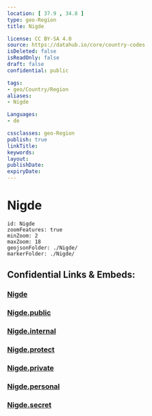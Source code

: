 ```yaml
---
location: [ 37.9 , 34.8 ] 
type: geo-Region
title: Nigde

license: CC BY-SA 4.0
source: https://datahub.io/core/country-codes
isDeleted: false
isReadOnly: false
draft: false
confidential: public

tags:
- geo/Country/Region
aliases:
- Nigde

Languages:
- de

cssclasses: geo-Region
publish: true
linkTitle: 
keywords: 
layout: 
publishDate: 
expiryDate: 
---
```


# Nigde

```leaflet
id: Nigde
zoomFeatures: true 
minZoom: 2 
maxZoom: 18
geojsonFolder: ./Nigde/
markerFolder: ./Nigde/
```


## Confidential Links & Embeds: 

### [Nigde](/_Standards/Earth/Continent/Europe/Europe~East/Turkey/Provinces~Turkey/Nigde.md) 

### [Nigde.public](/_public/Earth/Continent/Europe/Europe~East/Turkey/Provinces~Turkey/Nigde.public.md) 

### [Nigde.internal](/_internal/Earth/Continent/Europe/Europe~East/Turkey/Provinces~Turkey/Nigde.internal.md) 

### [Nigde.protect](/_protect/Earth/Continent/Europe/Europe~East/Turkey/Provinces~Turkey/Nigde.protect.md) 

### [Nigde.private](/_private/Earth/Continent/Europe/Europe~East/Turkey/Provinces~Turkey/Nigde.private.md) 

### [Nigde.personal](/_personal/Earth/Continent/Europe/Europe~East/Turkey/Provinces~Turkey/Nigde.personal.md) 

### [Nigde.secret](/_secret/Earth/Continent/Europe/Europe~East/Turkey/Provinces~Turkey/Nigde.secret.md)

